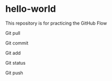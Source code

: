 # hello-world
This repository is for practicing the GitHub Flow

Git pull 

Git commit 

Git add

Git status 

Git push 
